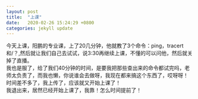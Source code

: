 ```yaml
---
layout: post
title:  "上课"
date:   2020-02-26 15:24:29 +0800
categories: jekyll update
---  
```

今天上课，阳鹏的专业课，上了20几分钟，他就教了3个命令：ping，tracert和/？,然后就让我们自己去试试，说3:30再继续上课，不懂的可以问他，然后就关掉了直播。  
我也是服了，给了我们40分钟的时间，是要我把那些查出来的命令都试完吗，老师太负责了，而我也懒，你说谁会去做呀，我现在都来搞这个东西了，哎呀呀！
时间差不多了，我上传了，应该就又开始上课了！  
我退出来，居然已经开始上课了，我靠！怎么时间提前了！

[jekyll-docs]: https://jekyllrb.com/docs/home
[jekyll-gh]:   https://github.com/jekyll/jekyll
[jekyll-talk]: https://talk.jekyllrb.com/
